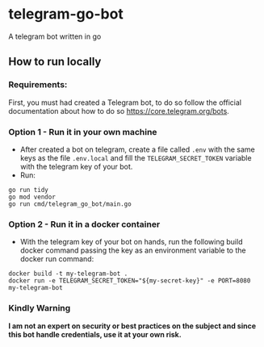 # telegram-go-bot
A telegram bot written in go

## How to run locally

### Requirements:
First, you must had created a Telegram bot, to do so follow the official documentation about how to do so https://core.telegram.org/bots.

### Option 1 - Run it in your own machine
- After created a bot on telegram, create a file called ```.env``` with the same keys as the file ```.env.local``` and fill the ```TELEGRAM_SECRET_TOKEN``` variable with the telegram key of your bot.
- Run:
```
go run tidy
go mod vendor
go run cmd/telegram_go_bot/main.go
```

### Option 2 - Run it in a docker container
- With the telegram key of your bot on hands, run the following build docker command passing the key as an environment variable to the docker run command:
```
docker build -t my-telegram-bot .
docker run -e TELEGRAM_SECRET_TOKEN="${my-secret-key}" -e PORT=8080 my-telegram-bot
```

### Kindly Warning
**I am not an expert on security or best practices on the subject and since this bot handle credentials, use it at your own risk.**